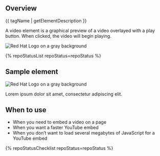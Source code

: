 ## Overview

{{ tagName | getElementDescription }}

A video element is a graphical preview of a video overlayed with a play button. When clicked, the video will begin playing.

<uxdot-example width-adjustment="555px">
  <img src="{{ './video-sample.svg' | url }}" alt="Red Hat Logo on a gray background">
</uxdot-example>

{% repoStatusList repoStatus=repoStatus %}

## Sample element

<div class="grid sm-two-columns">
  <rh-video>
    <img slot="thumbnail" src="{{ './video-sample-thumb.svg' | url }}" alt="Red Hat Logo on a gray background"/>
    <template>
      <iframe title="Red Hat OpenShift AI overview" width="900" height="499" src="https://www.youtube.com/embed/Hc8emNr2igU" frameborder="0" allow="accelerometer; autoplay; clipboard-write; encrypted-media; gyroscope; picture-in-picture; web-share" referrerpolicy="strict-origin-when-cross-origin" allowfullscreen></iframe>
    </template>
    <p slot="caption">Lorem ipsum dolor sit amet, consectetur adipiscing elit.</p>
  </rh-video>
</div>

## When to use 
  
  - When you need to embed a video on a page
  - When you want a faster YouTube embed
  - When you don’t want to load several megabytes of JavaScript for a YouTube embed

{% repoStatusChecklist repoStatus=repoStatus %}
